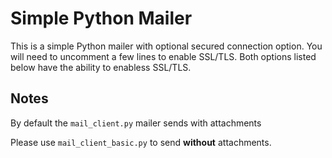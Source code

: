 # Simple Python Mailer
This is a simple Python mailer with optional secured connection option.
You will need to uncomment a few lines to enable SSL/TLS. Both options listed below have the ability to enabless SSL/TLS.

## Notes

By default the `mail_client.py` mailer sends with attachments

Please use `mail_client_basic.py` to send **without** attachments.
